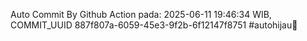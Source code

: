 Auto Commit By Github Action pada: 2025-06-11 19:46:34 WIB, COMMIT_UUID 887f807a-6059-45e3-9f2b-6f12147f8751 #autohijau🗿
